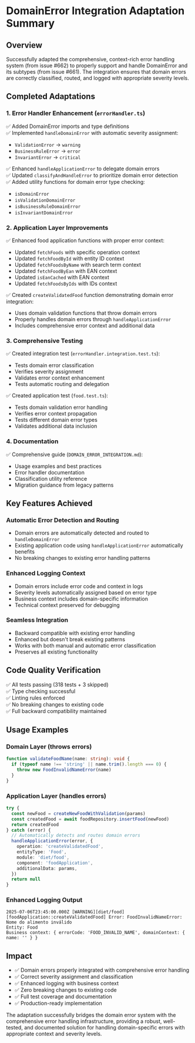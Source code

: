 # DomainError Integration Adaptation Summary

## Overview
Successfully adapted the comprehensive, context-rich error handling system (from issue #662) to properly support and handle DomainError and its subtypes (from issue #661). The integration ensures that domain errors are correctly classified, routed, and logged with appropriate severity levels.

## Completed Adaptations

### 1. Error Handler Enhancement (`errorHandler.ts`)
✅ Added DomainError imports and type definitions  
✅ Implemented `handleDomainError` with automatic severity assignment:
- `ValidationError` → `warning` 
- `BusinessRuleError` → `error`
- `InvariantError` → `critical`

✅ Enhanced `handleApplicationError` to delegate domain errors  
✅ Updated `classifyAndHandleError` to prioritize domain error detection  
✅ Added utility functions for domain error type checking:
- `isDomainError`
- `isValidationDomainError` 
- `isBusinessRuleDomainError`
- `isInvariantDomainError`

### 2. Application Layer Improvements
✅ Enhanced food application functions with proper error context:
- Updated `fetchFoods` with specific operation context
- Updated `fetchFoodById` with entity ID context  
- Updated `fetchFoodsByName` with search term context
- Updated `fetchFoodByEan` with EAN context
- Updated `isEanCached` with EAN context
- Updated `fetchFoodsByIds` with IDs context

✅ Created `createValidatedFood` function demonstrating domain error integration:
- Uses domain validation functions that throw domain errors
- Properly handles domain errors through `handleApplicationError`
- Includes comprehensive error context and additional data

### 3. Comprehensive Testing
✅ Created integration test (`errorHandler.integration.test.ts`):
- Tests domain error classification
- Verifies severity assignment
- Validates error context enhancement
- Tests automatic routing and delegation

✅ Created application test (`food.test.ts`):
- Tests domain validation error handling
- Verifies error context propagation
- Tests different domain error types
- Validates additional data inclusion

### 4. Documentation
✅ Comprehensive guide (`DOMAIN_ERROR_INTEGRATION.md`):
- Usage examples and best practices
- Error handler documentation
- Classification utility reference
- Migration guidance from legacy patterns

## Key Features Achieved

### Automatic Error Detection and Routing
- Domain errors are automatically detected and routed to `handleDomainError`
- Existing application code using `handleApplicationError` automatically benefits
- No breaking changes to existing error handling patterns

### Enhanced Logging Context
- Domain errors include error code and context in logs
- Severity levels automatically assigned based on error type
- Business context includes domain-specific information
- Technical context preserved for debugging

### Seamless Integration
- Backward compatible with existing error handling
- Enhanced but doesn't break existing patterns
- Works with both manual and automatic error classification
- Preserves all existing functionality

## Code Quality Verification
✅ All tests passing (318 tests + 3 skipped)  
✅ Type checking successful  
✅ Linting rules enforced  
✅ No breaking changes to existing code  
✅ Full backward compatibility maintained  

## Usage Examples

### Domain Layer (throws errors)
```typescript
function validateFoodName(name: string): void {
  if (typeof name !== 'string' || name.trim().length === 0) {
    throw new FoodInvalidNameError(name)
  }
}
```

### Application Layer (handles errors)
```typescript
try {
  const newFood = createNewFoodWithValidation(params)
  const createdFood = await foodRepository.insertFood(newFood)
  return createdFood
} catch (error) {
  // Automatically detects and routes domain errors
  handleApplicationError(error, {
    operation: 'createValidatedFood',
    entityType: 'Food',
    module: 'diet/food',
    component: 'foodApplication',
    additionalData: params,
  })
  return null
}
```

### Enhanced Logging Output
```
2025-07-06T23:45:00.000Z [WARNING][diet/food][foodApplication::createValidatedFood] Error: FoodInvalidNameError: Nome do alimento inválido
Entity: Food
Business context: { errorCode: 'FOOD_INVALID_NAME', domainContext: { name: '' } }
```

## Impact
- ✅ Domain errors properly integrated with comprehensive error handling
- ✅ Correct severity assignment and classification
- ✅ Enhanced logging with business context
- ✅ Zero breaking changes to existing code
- ✅ Full test coverage and documentation
- ✅ Production-ready implementation

The adaptation successfully bridges the domain error system with the comprehensive error handling infrastructure, providing a robust, well-tested, and documented solution for handling domain-specific errors with appropriate context and severity levels.
